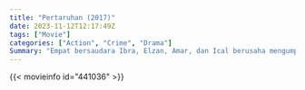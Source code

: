 ```yaml
---
title: "Pertaruhan (2017)"
date: 2023-11-12T12:17:49Z
tags: ["Movie"]
categories: ["Action", "Crime", "Drama"]
Summary: "Empat bersaudara Ibra, Elzan, Amar, dan Ical berusaha mengumpulkan uang untuk pengobatan ayah mereka. Selalu mendapat jalan buntu, kakak beradik itu akhirnya mengambil keputusan yang sangat nekat."
---
```


<mux-player stream-type="on-demand"
src="https://kp3d-my.sharepoint.com/personal/ryoo_kp3d_onmicrosoft_com/_layouts/15/download.aspx?share=EVn69cWnGodDijKg4yx9IjkBpqn3ax8EKGJO_5rtVCrCgA" prefer-playback="mse" controls>

</mux-player>


{{< movieinfo id="441036" >}}

<script src="https://cdn.jsdelivr.net/npm/@mux/mux-player"></script>

 <script type="application/ld+json ">
{
"@context": "https://schema.org/",
"@type": "VideoObject",
"name": "Pertaruhan (2017)",
"contentUrl": "https://stream.mux.com/lIoNYf22BZTctZuGGtd01aBXJn1apLbE01L01YNgaGY02r8.m3u8",
"thumbnailUrl": "https://www.themoviedb.org/t/p/original/jjz8JHAT6q261NejR7ZGoyfnK3B.jpg?width=314&fit_mode=preserve&time=25",
"uploadDate": "2023-11-12T12:17:49Z",
}

</script>
